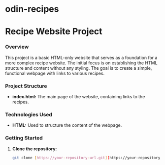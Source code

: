 # odin-recipes

# Recipe Website Project

### Overview
This project is a basic HTML-only website that serves as a foundation for a more complex recipe website. The initial focus is on establishing the HTML structure and content without any styling. The goal is to create a simple, functional webpage with links to various recipes. 

### Project Structure
* **index.html:** The main page of the website, containing links to the recipes.

### Technologies Used
* **HTML:** Used to structure the content of the webpage.

### Getting Started
1. **Clone the repository:** 
   ```bash
   git clone [https://your-repository-url.git](https://your-repository-url.git)